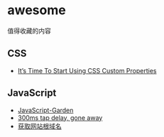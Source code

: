 # awesome
值得收藏的内容

## CSS
- [It’s Time To Start Using CSS Custom Properties](https://www.smashingmagazine.com/2017/04/start-using-css-custom-properties/)


## JavaScript
- [JavaScript-Garden](http://bonsaiden.github.io/JavaScript-Garden/zh/)
- [300ms tap delay, gone away](https://developers.google.com/web/updates/2013/12/300ms-tap-delay-gone-away)
- [获取网站根域名](https://github.com/AngusFu/blog/blob/master/source/_posts/get-root-domain-of-a-site.md)